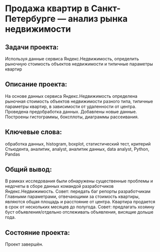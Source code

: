  # Продажа квартир в Санкт-Петербурге — анализ рынка недвижимости

 ## Задачи проекта:
 Используя данные сервиса Яндекс.Недвижимость, определить рыночную стоимость объектов недвижимости и типичные параметры квартир
 ## Описание проекта:
 На основе данных сервиса Яндекс.Недвижимость определена рыночная стоимость
объектов недвижимости разного типа, типичные параметры квартир, в зависимости от
удаленности от центра. Проведена предобработка данных. Добавлены новые данные.
Построены гистограммы, боксплоты, диаграммы рассеивания.
## Ключевые слова:
обработка данных, histogram, boxplot, статистический тест,
критерий Стьюдента, аналитик, analyst, аналитик данных, data analyst, Python, Pandas 

## Общий вывод:
В рамках исследования были обнаружены существенные проблемы и недочеты в сборе данных командой разработчиков Яндекс.Недвижимость.
Совет: передать баг репорты разработчикам Главными параметрами, отвечающими за стоимость квартиры, являются общая площадь и расстояние от центра.
Квартира продается в срок от нескольких месяцев до полугода.
Совет: предлагать хозяину буст объявления/отдельно отслеживать объявления, висящие дольше года.

## Состояние проекта:
Проект завершён.

